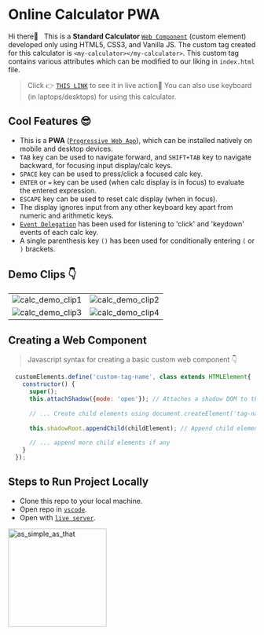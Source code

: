 # Online Calculator PWA
Hi there👋 &nbsp;&nbsp;This is a **Standard Calculator** [`Web Component`](https://developer.mozilla.org/en-US/docs/Web/Web_Components) (custom element) developed only using HTML5, CSS3, and Vanilla JS. The custom tag created for this calculator is `<my-calculator></my-calculator>`. This custom tag contains various attributes which can be modified to our liking in `index.html` file.

> Click 👉 [`THIS LINK`](https://abhishek-calc.netlify.app/) to see it in live action🚀 You can also use keyboard (in laptops/desktops) for using this calculator.

## Cool Features 😎
- This is a **PWA** ([`Progressive Web App`](https://medium.com/swlh/converting-existing-react-app-to-pwa-3c7e4e773db3)), which can be installed natively on mobile and desktop devices.
- `TAB` key can be used to navigate forward, and `SHIFT+TAB` key to navigate backward, for focusing input display/calc keys.
- `SPACE` key can be used to press/click a focused calc key.
- `ENTER` or `=` key can be used (when calc display is in focus) to evaluate the entered expression.
- `ESCAPE` key can be used to reset calc display (when in focus).
- The display ignores input from any other keyboard key apart from numeric and arithmetic keys.
- [`Event Delegation`](https://dmitripavlutin.com/javascript-event-delegation/) has been used for listening to 'click' and 'keydown' events of each calc key.
- A single parenthesis key `()` has been used for conditionally entering `(` or `)` brackets.

## Demo Clips 👇

<table>
  <tr>
    <td><img src='https://github.com/Abhishek-Sawant-98/project-readme-files/blob/main/resources/calc-web-component/recordings/calc-demo-part1.gif' alt='calc_demo_clip1'></td>
    <td><img src='https://github.com/Abhishek-Sawant-98/project-readme-files/blob/main/resources/calc-web-component/recordings/calc-demo-part2.gif' alt='calc_demo_clip2'></td>
  </tr>
  <tr>
    <td><img src='https://github.com/Abhishek-Sawant-98/project-readme-files/blob/main/resources/calc-web-component/recordings/calc-demo-part3.gif' alt='calc_demo_clip3'></td>
    <td><img src='https://github.com/Abhishek-Sawant-98/project-readme-files/blob/main/resources/calc-web-component/recordings/calc-demo-part4.gif' alt='calc_demo_clip4'></td>
  </tr>
</table>

## Creating a Web Component
> Javascript syntax for creating a basic custom web component 👇

```javascript
  customElements.define('custom-tag-name', class extends HTMLElement{
    constructor() {
      super();
      this.attachShadow({mode: 'open'}); // Attaches a shadow DOM to the custom element
      
      // ... Create child elements using document.createElement('tag-name')
      
      this.shadowRoot.appendChild(childElement); // Append child elements to the shadow DOM
      
      // ... append more child elements if any
    }
  });
```

## Steps to Run Project Locally
- Clone this repo to your local machine.
- Open repo in [`vscode`](https://code.visualstudio.com/).
- Open with [`live server`](https://marketplace.visualstudio.com/items?itemName=ritwickdey.LiveServer).
 <img src="https://user-images.githubusercontent.com/66935206/161602165-dd6e35d3-8dd2-41f2-a7aa-f42cb3f972cc.gif" width="200" height="200" alt="as_simple_as_that">

